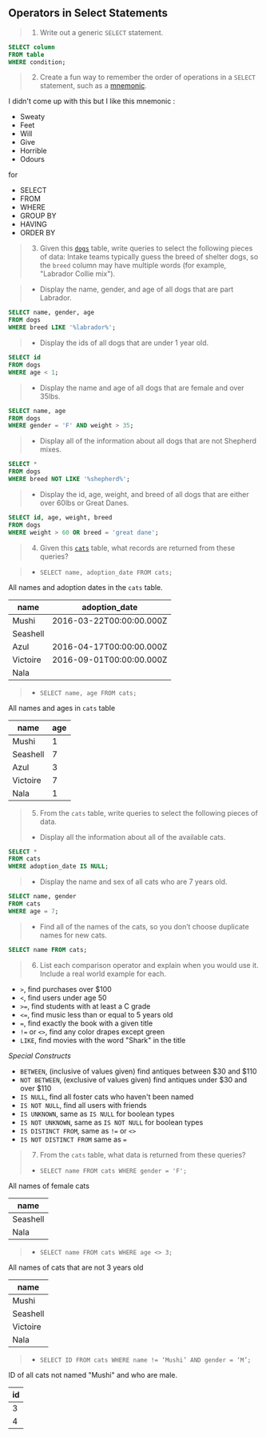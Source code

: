 ## Operators in Select Statements
> 1. Write out a generic `SELECT` statement.

````sql
SELECT column
FROM table
WHERE condition;
````

> 2. Create a fun way to remember the order of operations in a `SELECT` statement, such as a [mnemonic](https://en.wikipedia.org/wiki/Mnemonic).

I didn't come up with this but I like this mnemonic :

- Sweaty
- Feet
- Will
- Give
- Horrible
- Odours

for

- SELECT
- FROM
- WHERE
- GROUP BY
- HAVING
- ORDER BY

> 3. Given this [`dogs`](https://www.db-fiddle.com/f/kvD6xZQ14vRbpPe5muA92L/0) table, write queries to select the following pieces of data:
> Intake teams typically guess the breed of shelter dogs, so the `breed` column may have multiple words (for example, "Labrador Collie mix").

  > - Display the name, gender, and age of all dogs that are part Labrador.

````sql
SELECT name, gender, age
FROM dogs
WHERE breed LIKE '%labrador%';
````

  > - Display the ids of all dogs that are under 1 year old.

````sql
SELECT id
FROM dogs
WHERE age < 1;
````

  > - Display the name and age of all dogs that are female and over 35lbs.

````sql
SELECT name, age
FROM dogs
WHERE gender = 'F' AND weight > 35;
````

  > - Display all of the information about all dogs that are not Shepherd mixes.

````sql
SELECT *
FROM dogs
WHERE breed NOT LIKE '%shepherd%';
````

  > - Display the id, age, weight, and breed of all dogs that are either over 60lbs or Great Danes.

````sql
SELECT id, age, weight, breed
FROM dogs
WHERE weight > 60 OR breed = 'great dane';
````

> 4. Given this [`cats`](https://www.db-fiddle.com/f/55ePhx9NLn7PzdGnebFaG7/0) table, what records are returned from these queries?

  > - `SELECT name, adoption_date FROM cats;`

All names and adoption dates in the `cats` table.

| name     | adoption_date            |
| -------- | ------------------------ |
| Mushi    | 2016-03-22T00:00:00.000Z |
| Seashell |                          |
| Azul     | 2016-04-17T00:00:00.000Z |
| Victoire | 2016-09-01T00:00:00.000Z |
| Nala     |                          |

  > - `SELECT name, age FROM cats;`

All names and ages in `cats` table

| name     | age |
| -------- | --- |
| Mushi    | 1   |
| Seashell | 7   |
| Azul     | 3   |
| Victoire | 7   |
| Nala     | 1   |

> 5. From the `cats` table, write queries to select the following pieces of data.
  > - Display all the information about all of the available cats.

````sql
SELECT *
FROM cats
WHERE adoption_date IS NULL;
````

  > - Display the name and sex of all cats who are 7 years old.

````sql
SELECT name, gender
FROM cats
WHERE age = 7;
````


  > - Find all of the names of the cats, so you don’t choose duplicate names for new cats.

````sql
SELECT name FROM cats;
````

> 6. List each comparison operator and explain when you would use it. Include a real world example for each.

- `>`, find purchases over $100
- `<`, find users under age 50
- `>=`, find students with at least a C grade
- `<=`, find music less than or equal to 5 years old
- `=`, find exactly the book with a given title
- `!=` or `<>`, find any color drapes except green
- `LIKE`, find movies with the word "Shark" in the title

_Special Constructs_
- `BETWEEN`, (inclusive of values given) find antiques between $30 and $110
- `NOT BETWEEN`, (exclusive of values given) find antiques under $30 and over $110
- `IS NULL`, find all foster cats who haven't been named
- `IS NOT NULL`, find all users with friends
- `IS UNKNOWN`, same as `IS NULL` for boolean types
- `IS NOT UNKNOWN`, same as `IS NOT NULL` for boolean types
- `IS DISTINCT FROM`, same as `!=` or `<>`
- `IS NOT DISTINCT FROM` same as `=`

> 7. From the `cats` table, what data is returned from these queries?
  > - `SELECT name FROM cats WHERE gender = 'F';`

All names of female cats

| name     |
| -------- |
| Seashell |
| Nala     |

  > - `SELECT name FROM cats WHERE age <> 3;`

All names of cats that are not 3 years old

| name     |
| -------- |
| Mushi    |
| Seashell |
| Victoire |
| Nala     |


  > - `SELECT ID FROM cats WHERE name != ‘Mushi’ AND gender = ‘M’;`

ID of all cats not named "Mushi" and who are male.

| id  |
| --- |
| 3   |
| 4   |


